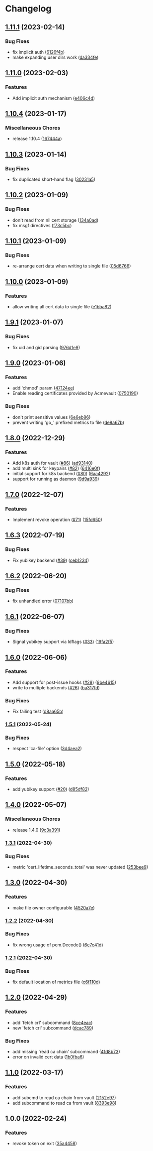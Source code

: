 # Changelog

## [1.11.1](https://github.com/soerenschneider/vault-pki-cli/compare/v1.11.0...v1.11.1) (2023-02-14)


### Bug Fixes

* fix implicit auth ([6126f4b](https://github.com/soerenschneider/vault-pki-cli/commit/6126f4b6ac5d307c4913825e829aa407074dd503))
* make expanding user dirs work ([da334fe](https://github.com/soerenschneider/vault-pki-cli/commit/da334fe3a47e7257290bf5d7d2b35e2ffb8f53f7))

## [1.11.0](https://github.com/soerenschneider/vault-pki-cli/compare/v1.10.4...v1.11.0) (2023-02-03)


### Features

* Add implicit auth mechanism ([e406c4d](https://github.com/soerenschneider/vault-pki-cli/commit/e406c4da6137e1b8051753cf2e8b2154f301555b))

## [1.10.4](https://github.com/soerenschneider/vault-pki-cli/compare/v1.10.3...v1.10.4) (2023-01-17)


### Miscellaneous Chores

* release 1.10.4 ([167444a](https://github.com/soerenschneider/vault-pki-cli/commit/167444a465286db708a0beea8ac1a5b9281fc6bc))

## [1.10.3](https://github.com/soerenschneider/vault-pki-cli/compare/v1.10.2...v1.10.3) (2023-01-14)


### Bug Fixes

* fix duplicated short-hand flag ([30231a5](https://github.com/soerenschneider/vault-pki-cli/commit/30231a5490badf1058fcb126b9cb5445967ea202))

## [1.10.2](https://github.com/soerenschneider/vault-pki-cli/compare/v1.10.1...v1.10.2) (2023-01-09)


### Bug Fixes

* don't read from nil cert storage ([134a0ad](https://github.com/soerenschneider/vault-pki-cli/commit/134a0adfedb5b4ad376ae6f02d67cbc8c9b7a85b))
* fix msgf directives ([f73c5bc](https://github.com/soerenschneider/vault-pki-cli/commit/f73c5bc53716cba25a7ec82e65475019353d4156))

## [1.10.1](https://github.com/soerenschneider/vault-pki-cli/compare/v1.10.0...v1.10.1) (2023-01-09)


### Bug Fixes

* re-arrange cert data when writing to single file ([05d6766](https://github.com/soerenschneider/vault-pki-cli/commit/05d676677c8e44a8aadfb3aaadc7337f005fa328))

## [1.10.0](https://github.com/soerenschneider/vault-pki-cli/compare/v1.9.1...v1.10.0) (2023-01-09)


### Features

* allow writing all cert data to single file ([e1bba82](https://github.com/soerenschneider/vault-pki-cli/commit/e1bba82e489fe125ca96af2ed7daced3e1cdceb9))

## [1.9.1](https://github.com/soerenschneider/vault-pki-cli/compare/v1.9.0...v1.9.1) (2023-01-07)


### Bug Fixes

* fix uid and gid parsing ([976d1e9](https://github.com/soerenschneider/vault-pki-cli/commit/976d1e93b5b36ac524770ae0caecc834341a7696))

## [1.9.0](https://github.com/soerenschneider/vault-pki-cli/compare/v1.8.0...v1.9.0) (2023-01-06)


### Features

* add 'chmod' param ([47124ee](https://github.com/soerenschneider/vault-pki-cli/commit/47124eeee4ec2b0833cfd66f653a72259af269d3))
* Enable reading certificates provided by Acmevault ([0750190](https://github.com/soerenschneider/vault-pki-cli/commit/075019001a26f73256fb0da9414e9c906404b0e3))


### Bug Fixes

* don't print sensitive values ([6e6eb86](https://github.com/soerenschneider/vault-pki-cli/commit/6e6eb86c3180f59d9e2fcd132c488fb7208aaca3))
* prevent writing 'go_' prefixed metrics to file ([de8a67b](https://github.com/soerenschneider/vault-pki-cli/commit/de8a67b2eab09aa5b445f880165ca7af649e0924))

## [1.8.0](https://github.com/soerenschneider/vault-pki-cli/compare/v1.7.0...v1.8.0) (2022-12-29)


### Features

* Add k8s auth for vault ([#86](https://github.com/soerenschneider/vault-pki-cli/issues/86)) ([ad93140](https://github.com/soerenschneider/vault-pki-cli/commit/ad93140ee4f37ae63c2b4a779b9e9f994ece9c31))
* add multi sink for keypairs ([#82](https://github.com/soerenschneider/vault-pki-cli/issues/82)) ([6416e0f](https://github.com/soerenschneider/vault-pki-cli/commit/6416e0fb90b5145903af945dc9440de9d5d23020))
* initial support for k8s backend ([#80](https://github.com/soerenschneider/vault-pki-cli/issues/80)) ([6aa4292](https://github.com/soerenschneider/vault-pki-cli/commit/6aa429290c6c9557327258a93a6cea602b32f307))
* support for running as daemon ([9d9a939](https://github.com/soerenschneider/vault-pki-cli/commit/9d9a939c2941b8a076164a6e30701d5df3d0b773))

## [1.7.0](https://github.com/soerenschneider/vault-pki-cli/compare/v1.6.3...v1.7.0) (2022-12-07)


### Features

* Implement revoke operation ([#71](https://github.com/soerenschneider/vault-pki-cli/issues/71)) ([15fd650](https://github.com/soerenschneider/vault-pki-cli/commit/15fd6500280ce0e35df4cce13dc6588e9ff0aebb))

## [1.6.3](https://github.com/soerenschneider/vault-pki-cli/compare/v1.6.2...v1.6.3) (2022-07-19)


### Bug Fixes

* Fix yubikey backend ([#39](https://github.com/soerenschneider/vault-pki-cli/issues/39)) ([ceb1234](https://github.com/soerenschneider/vault-pki-cli/commit/ceb12347fbe3ec60b656abe6b6eba17288618a55))

## [1.6.2](https://github.com/soerenschneider/vault-pki-cli/compare/v1.6.1...v1.6.2) (2022-06-20)


### Bug Fixes

* fix unhandled error ([07107bb](https://github.com/soerenschneider/vault-pki-cli/commit/07107bbdbba0e0cfcc1434958835fd18ad310643))

## [1.6.1](https://github.com/soerenschneider/vault-pki-cli/compare/v1.6.0...v1.6.1) (2022-06-07)


### Bug Fixes

* Signal yubikey support via ldflags ([#33](https://github.com/soerenschneider/vault-pki-cli/issues/33)) ([19fa2f5](https://github.com/soerenschneider/vault-pki-cli/commit/19fa2f5dc41bee559fecc4e8037c001dd73bd2ba))

## [1.6.0](https://www.github.com/soerenschneider/vault-pki-cli/compare/v1.5.1...v1.6.0) (2022-06-06)


### Features

* Add support for post-issue hooks ([#28](https://www.github.com/soerenschneider/vault-pki-cli/issues/28)) ([9be4615](https://www.github.com/soerenschneider/vault-pki-cli/commit/9be4615d25ca2f921c2b58f7511b143943c72f9b))
* write to multiple backends ([#26](https://www.github.com/soerenschneider/vault-pki-cli/issues/26)) ([ba317fd](https://www.github.com/soerenschneider/vault-pki-cli/commit/ba317fd7639f4379d964924062389a32264a13b1))


### Bug Fixes

* Fix failing test ([d8aa65b](https://www.github.com/soerenschneider/vault-pki-cli/commit/d8aa65bde5df505dfb8e0feaeb973068abb3f9ad))

### [1.5.1](https://www.github.com/soerenschneider/vault-pki-cli/compare/v1.5.0...v1.5.1) (2022-05-24)


### Bug Fixes

* respect 'ca-file' option ([3d4aea2](https://www.github.com/soerenschneider/vault-pki-cli/commit/3d4aea27c777622a6a1dafb22b2128d017fce52b))

## [1.5.0](https://www.github.com/soerenschneider/vault-pki-cli/compare/v1.4.0...v1.5.0) (2022-05-18)


### Features

* add yubikey support ([#20](https://www.github.com/soerenschneider/vault-pki-cli/issues/20)) ([d85df82](https://www.github.com/soerenschneider/vault-pki-cli/commit/d85df823987dddd425ab06753331c1c088d4258a))

## [1.4.0](https://www.github.com/soerenschneider/vault-pki-cli/compare/v1.3.1...v1.4.0) (2022-05-07)


### Miscellaneous Chores

* release 1.4.0 ([9c3a391](https://www.github.com/soerenschneider/vault-pki-cli/commit/9c3a3919943c4cb71e991f6736c738806b74a7d3))

### [1.3.1](https://www.github.com/soerenschneider/vault-pki-cli/compare/v1.3.0...v1.3.1) (2022-04-30)


### Bug Fixes

* metric 'cert_lifetime_seconds_total' was never updated ([253bee9](https://www.github.com/soerenschneider/vault-pki-cli/commit/253bee974cf16ed21e641a6aad97b9431c1d7920))

## [1.3.0](https://www.github.com/soerenschneider/vault-pki-cli/compare/v1.2.2...v1.3.0) (2022-04-30)


### Features

* make file owner configurable ([4520a7e](https://www.github.com/soerenschneider/vault-pki-cli/commit/4520a7ed744485dd6787ac35220c345132eac74d))

### [1.2.2](https://www.github.com/soerenschneider/vault-pki-cli/compare/v1.2.1...v1.2.2) (2022-04-30)


### Bug Fixes

* fix wrong usage of pem.Decode() ([6e7c41d](https://www.github.com/soerenschneider/vault-pki-cli/commit/6e7c41dbeddadca0e7f628fc50776c95ae043032))

### [1.2.1](https://www.github.com/soerenschneider/vault-pki-cli/compare/v1.2.0...v1.2.1) (2022-04-30)


### Bug Fixes

* fix default location of metrics file ([c6f110d](https://www.github.com/soerenschneider/vault-pki-cli/commit/c6f110d72f7097e95560511c172a4c154a9c635b))

## [1.2.0](https://www.github.com/soerenschneider/vault-pki-cli/compare/v1.1.0...v1.2.0) (2022-04-29)


### Features

* add 'fetch crl' subcommand ([8ce4eac](https://www.github.com/soerenschneider/vault-pki-cli/commit/8ce4eac09cb6ff355edc84483f38a6c0e8ec3bb3))
* new 'fetch crl' subcommand ([dcac789](https://www.github.com/soerenschneider/vault-pki-cli/commit/dcac78972a7a189596deebf9c9a5b8f0988b40ac))


### Bug Fixes

* add missing 'read ca chain' subcommand ([41d8b73](https://www.github.com/soerenschneider/vault-pki-cli/commit/41d8b73fdf3e9dd27b367e645a217a898ff5b0d6))
* error on invalid cert data ([1b0fba6](https://www.github.com/soerenschneider/vault-pki-cli/commit/1b0fba63a5735fb91a97cc88a336f662ca74a8c5))

## [1.1.0](https://www.github.com/soerenschneider/vault-pki-cli/compare/v1.0.0...v1.1.0) (2022-03-17)


### Features

* add subcmd to read ca chain from vault ([2152e97](https://www.github.com/soerenschneider/vault-pki-cli/commit/2152e97c83a9a4f9df9680178e26903809b9fbdb))
* add subcommand to read ca from vault ([8393e98](https://www.github.com/soerenschneider/vault-pki-cli/commit/8393e98004ec6ec5f69a2c64bf802cb2b2e3a91a))

## 1.0.0 (2022-02-24)


### Features

* revoke token on exit ([35a4458](https://www.github.com/soerenschneider/vault-pki-cli/commit/35a445868c50e726a6fed96cb54bb507f9bc4b0a))
